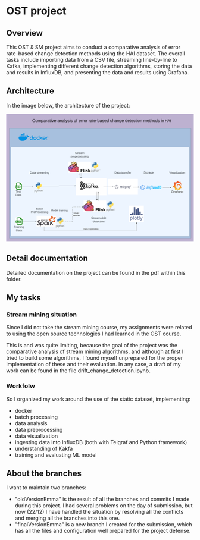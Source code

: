 # OST project

## Overview 
This OST & SM project aims to conduct a comparative analysis of error rate-based change detection methods using the HAI dataset.
The overall tasks include importing data from a CSV file, streaming line-by-line to Kafka, implementing different change detection algorithms, storing the data and results in InfluxDB, and presenting the data and results using Grafana.


## Architecture
In the image below, the architecture of the project:

![architecture](architecture.png)

## Detail documentation
Detailed documentation on the project can be found in the pdf within this folder.

## My tasks 
### Stream mining situation
Since I did not take the stream mining course, my assignments were related to using the open source technologies I had learned in the OST course.

This is and was quite limiting, because the goal of the project was the comparative analysis of stream mining algorithms, and although at first I tried to build some algorithms,
I found myself unprepared for the proper implementation of these and their evaluation.
In any case, a draft of my work can be found in the file drift_change_detection.ipynb.

### Workfolw
So I organized my work around the use of the static dataset, implementing:
- docker 
- batch processing
- data analysis 
- data preprocessing
- data visualization
- ingesting data into InfluxDB (both with Telgraf and Python framework)
- understanding of Kakfa
- training and evaluating ML model

## About the branches
I want to maintain two branches:
- "oldVersionEmma" is the result of all the branches and commits I made during this project. I had several problems on the day of submission, but now (22/12) I have handled 
the situation by resolving all the conflicts and merging all the branches into this one.
- "finalVersionEmma" is a new branch I created for the submission, which has all the files and configuration well prepared for the project defense.
